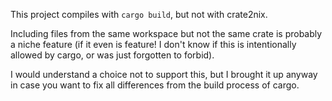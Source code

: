 This project compiles with `cargo build`, but not with crate2nix.

Including files from the same workspace but not the same crate is
probably a niche feature (if it even is feature! I don't know if this is
intentionally allowed by cargo, or was just forgotten to forbid).

I would understand a choice not to support this, but I brought it up anyway
in case you want to fix all differences from the build process of cargo.

